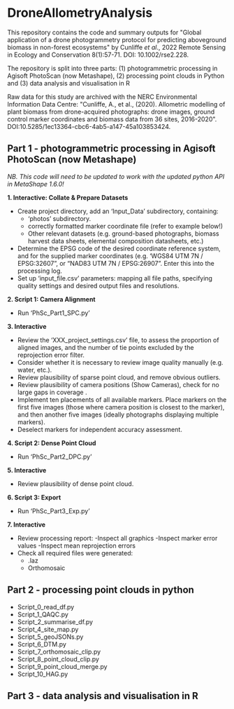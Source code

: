 # DroneAllometryAnalysis

This repository contains the code and summary outputs for "Global application of a drone photogrammetry protocol for predicting aboveground biomass in non-forest ecosystems" by Cunliffe _et al_., 2022 Remote Sensing in Ecology and Conservation  8(1):57-71. DOI: 10.1002/rse2.228.

The repository is split into three parts: (1) photogrammetric processing in Agisoft PhotoScan (now Metashape), (2) processing point clouds in Python  and (3) data analysis and visualisation in R

Raw data for this study are archived with the NERC Environmental Information Data Centre: "Cunliffe, A., et al., (2020). Allometric modelling of plant biomass from drone-acquired photographs: drone images, ground control marker coordinates and biomass data from 36 sites, 2016-2020". DOI:10.5285/1ec13364-cbc6-4ab5-a147-45a103853424.


## Part 1 - photogrammetric processing in Agisoft PhotoScan (now Metashape)
_NB. This code will need to be updated to work with the updated python API in MetaShape 1.6.0!_


**1. Interactive: Collate & Prepare Datasets**
- Create project directory, add an ‘Input_Data’ subdirectory, containing:
	- ‘photos’ subdirectory.
	- correctly formatted marker coordinate file (refer to example below!)
	- Other relevant datasets (e.g. ground-based photographs, biomass harvest data sheets, elemental composition datasheets, etc.)
- Determine the EPSG code of the desired coordinate reference system, and for the supplied marker coordinates (e.g. ‘WGS84 UTM 7N / EPSG:32607”, or “NAD83 UTM 7N / EPSG:26907”. Enter this into the processing log.
- Set up ‘input_file.csv’ parameters: mapping all file paths, specifying quality settings and desired output files and resolutions.

**2. Script 1: Camera Alignment**
- Run ‘PhSc_Part1_SPC.py’

**3. Interactive**
- Review the ‘XXX_project_settings.csv’ file, to assess the proportion of aligned images, and the number of tie points excluded by the reprojection error filter.
- Consider whether it is necessary to review image quality manually (e.g. water, etc.).
- Review plausibility of sparse point cloud, and remove obvious outliers.
- Review plausibility of camera positions (Show Cameras), check for no large gaps in coverage . 
- Implement ten placements of all available markers. Place markers on the first five images (those where camera position is closest to the marker), and then another five images (ideally photographs displaying multiple markers).
- Deselect markers for independent accuracy assessment.

**4. Script 2: Dense Point Cloud**
- Run ‘PhSc_Part2_DPC.py’

**5. Interactive**
- Review plausibility of dense point cloud.

**6. Script 3: Export**
- Run ‘PhSc_Part3_Exp.py’

**7. Interactive**
- Review processing report:
	-Inspect all graphics
	-Inspect marker error values
	-Inspect mean reprojection errors
- Check all required files were generated:
	- .laz
	- Orthomosaic

## Part 2 - processing point clouds in python
- Script_0_read_df.py
- Script_1_QAQC.py
- Script_2_summarise_df.py
- Script_4_site_map.py
- Script_5_geoJSONs.py
- Script_6_DTM.py
- Script_7_orthomosaic_clip.py
- Script_8_point_cloud_clip.py
- Script_9_point_cloud_merge.py
- Script_10_HAG.py


## Part 3 - data analysis and visualisation in R




